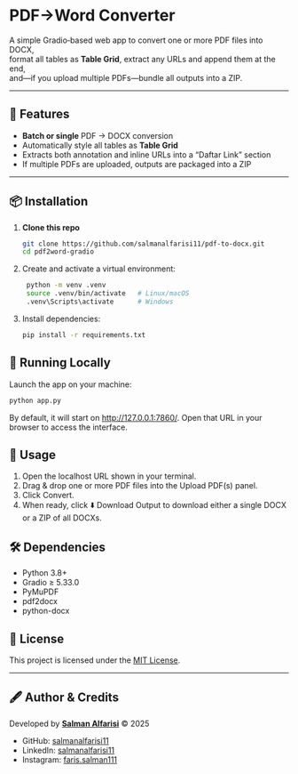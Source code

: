 # PDF→Word Converter

A simple Gradio‐based web app to convert one or more PDF files into DOCX,  
format all tables as **Table Grid**, extract any URLs and append them at the end,  
and—if you upload multiple PDFs—bundle all outputs into a ZIP.

---

## 🚀 Features

- **Batch or single** PDF → DOCX conversion  
- Automatically style all tables as **Table Grid**  
- Extracts both annotation and inline URLs into a “Daftar Link” section  
- If multiple PDFs are uploaded, outputs are packaged into a ZIP  

---

## 📦 Installation

1. **Clone this repo**  
   ```bash
   git clone https://github.com/salmanalfarisi11/pdf-to-docx.git
   cd pdf2word-gradio
   ```

2. Create and activate a virtual environment:

   ```bash
    python -m venv .venv
    source .venv/bin/activate   # Linux/macOS
    .venv\Scripts\activate      # Windows
   ```

3. Install dependencies:

   ```bash
   pip install -r requirements.txt
   ```

## 🚀 Running Locally

Launch the app on your machine:
   ```bash
   python app.py
   ```
By default, it will start on http://127.0.0.1:7860/. Open that URL in your browser to access the interface.

## 🎯 Usage

1. Open the localhost URL shown in your terminal.
2. Drag & drop one or more PDF files into the Upload PDF(s) panel.
3. Click Convert.
4. When ready, click ⬇️ Download Output to download either a single DOCX or a ZIP of all DOCXs.

## 🛠️ Dependencies

- Python 3.8+
- Gradio ≥ 5.33.0
- PyMuPDF
- pdf2docx
- python-docx


## 📄 License

This project is licensed under the [MIT License](LICENSE).

---


## 🖋️ Author & Credits

Developed by **[Salman Alfarisi](https://github.com/salmanalfarisi11)** © 2025  
- GitHub: [salmanalfarisi11](https://github.com/salmanalfarisi11)  
- LinkedIn: [salmanalfarisi11](https://linkedin.com/in/salmanalfarisi11)  
- Instagram: [faris.salman111](https://instagram.com/faris.salman111)  